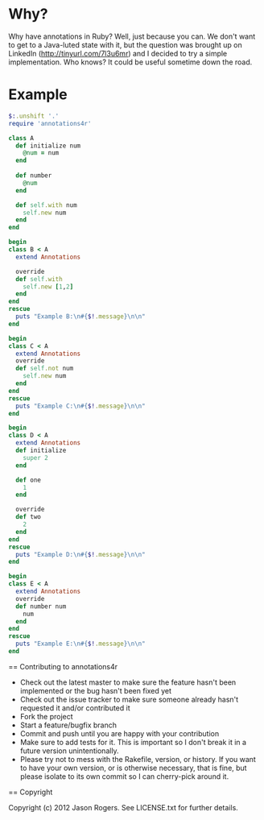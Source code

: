 Why?
=======
Why have annotations in Ruby? Well, just because you can. We don't want to get to a Java-luted state with it, but the question was brought up on LinkedIn (http://tinyurl.com/7l3u6mr) and I decided to try a simple implementation. Who knows? It could be useful sometime down the road.

Example
=======
```ruby
$:.unshift '.'
require 'annotations4r'

class A
  def initialize num
    @num = num
  end
  
  def number
    @num
  end

  def self.with num
    self.new num
  end
end

begin
class B < A
  extend Annotations

  override
  def self.with
    self.new [1,2]
  end
end
rescue
  puts "Example B:\n#{$!.message}\n\n"
end

begin
class C < A
  extend Annotations
  override
  def self.not num
    self.new num
  end
end
rescue
  puts "Example C:\n#{$!.message}\n\n"
end

begin
class D < A
  extend Annotations
  def initialize
    super 2
  end

  def one
    1
  end

  override
  def two
    2
  end
end
rescue
  puts "Example D:\n#{$!.message}\n\n"
end

begin
class E < A
  extend Annotations
  override
  def number num
    num
  end
end
rescue
  puts "Example E:\n#{$!.message}\n\n"
end
```

== Contributing to annotations4r
 
* Check out the latest master to make sure the feature hasn't been implemented or the bug hasn't been fixed yet
* Check out the issue tracker to make sure someone already hasn't requested it and/or contributed it
* Fork the project
* Start a feature/bugfix branch
* Commit and push until you are happy with your contribution
* Make sure to add tests for it. This is important so I don't break it in a future version unintentionally.
* Please try not to mess with the Rakefile, version, or history. If you want to have your own version, or is otherwise necessary, that is fine, but please isolate to its own commit so I can cherry-pick around it.

== Copyright

Copyright (c) 2012 Jason Rogers. See LICENSE.txt for
further details.

